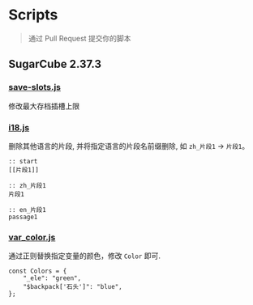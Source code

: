 # Scripts
> 通过 Pull Request 提交你的脚本

## SugarCube 2.37.3

### [save-slots.js](./html/sugarcube/save-slots.js) 

修改最大存档插槽上限

### [i18.js](./data/sugarcube/i18.js)

删除其他语言的片段, 并将指定语言的片段名前缀删除, 如 `zh_片段1` -> `片段1`。

```
:: start
[[片段1]]

:: zh_片段1
片段1

:: en_片段1
passage1
```

### [var_color.js](./data/sugarcube/var_color.js)

通过正则替换指定变量的颜色，修改 `Color` 即可.

```
const Colors = {
    "_ele": "green",
    "$backpack['石头']": "blue",
};
```